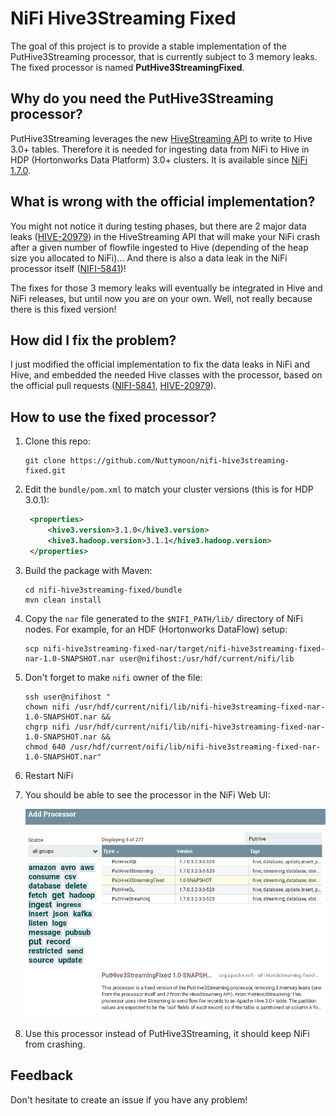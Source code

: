 # NiFi Hive3Streaming Fixed

The goal of this project is to provide a stable implementation of the PutHive3Streaming processor, that is currently subject to 3 memory leaks. The fixed processor is named **PutHive3StreamingFixed**.

## Why do you need the PutHive3Streaming processor?

PutHive3Streaming leverages the new [HiveStreaming API](https://cwiki.apache.org/confluence/display/Hive/Streaming+Data+Ingest+V2) to write to Hive 3.0+ tables. Therefore it is needed for ingesting data from NiFi to Hive in HDP (Hortonworks Data Platform) 3.0+ clusters. It is available since [NiFi 1.7.0](https://cwiki.apache.org/confluence/display/NIFI/Release+Notes#ReleaseNotes-Version1.7.0).

## What is wrong with the official implementation?

You might not notice it during testing phases, but there are 2 major data leaks ([HIVE-20979](https://issues.apache.org/jira/browse/HIVE-20979?jql=project%20%3D%20HIVE%20AND%20fixVersion%20%3D%203.1.1)) in the HiveStreaming API that will make your NiFi crash after a given number of flowfile ingested to Hive (depending of the heap size you allocated to NiFi)... And there is also a data leak in the NiFi processor itself ([NIFI-5841](https://issues.apache.org/jira/browse/NIFI-5841))!

The fixes for those 3 memory leaks will eventually be integrated in Hive and NiFi releases, but until now you are on your own. Well, not really because there is this fixed version!

## How did I fix the problem?

I just modified the official implementation to fix the data leaks in NiFi and Hive, and embedded the needed Hive classes with the processor, based on the official pull requests ([NIFI-5841](https://github.com/apache/nifi/pull/3249), [HIVE-20979](https://github.com/apache/hive/pull/495)).

## How to use the fixed processor?

1. Clone this repo:
   ```
   git clone https://github.com/Nuttymoon/nifi-hive3streaming-fixed.git
   ```
2. Edit the `bundle/pom.xml` to match your cluster versions (this is for HDP 3.0.1):
   ```xml
    <properties>
        <hive3.version>3.1.0</hive3.version>
        <hive3.hadoop.version>3.1.1</hive3.hadoop.version>
    </properties>
   ```
3. Build the package with Maven:
   ```
   cd nifi-hive3streaming-fixed/bundle
   mvn clean install
   ```
4. Copy the `nar` file generated to the `$NIFI_PATH/lib/` directory of NiFi nodes. For example, for an HDF (Hortonworks DataFlow) setup:
   ```shell
   scp nifi-hive3streaming-fixed-nar/target/nifi-hive3streaming-fixed-nar-1.0-SNAPSHOT.nar user@nifihost:/usr/hdf/current/nifi/lib
   ```
5. Don't forget to make `nifi` owner of the file:
   ```shell
   ssh user@nifihost "
   chown nifi /usr/hdf/current/nifi/lib/nifi-hive3streaming-fixed-nar-1.0-SNAPSHOT.nar &&
   chgrp nifi /usr/hdf/current/nifi/lib/nifi-hive3streaming-fixed-nar-1.0-SNAPSHOT.nar &&
   chmod 640 /usr/hdf/current/nifi/lib/nifi-hive3streaming-fixed-nar-1.0-SNAPSHOT.nar"
   ```
6. Restart NiFi
7. You should be able to see the processor in the NiFi Web UI:

   ![NiFi UI](images/nifi-ui.png)

8. Use this processor instead of PutHive3Streaming, it should keep NiFi from crashing.

## Feedback

Don't hesitate to create an issue if you have any problem!
